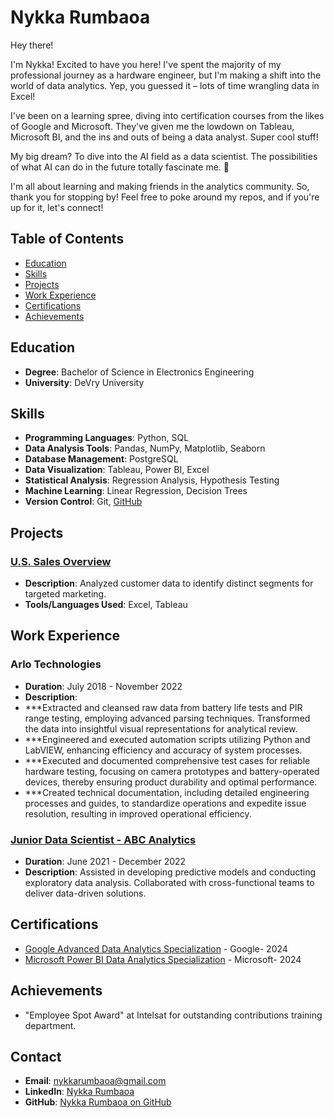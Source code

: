 # Nykka Rumbaoa

Hey there!

I'm Nykka! Excited to have you here! I've spent the majority of my professional journey as a hardware engineer, but I'm making a shift into the world of data analytics. Yep, you guessed it – lots of time wrangling data in Excel!

I've been on a learning spree, diving into certification courses from the likes of Google and Microsoft. They've given me the lowdown on Tableau, Microsoft BI, and the ins and outs of being a data analyst. Super cool stuff!

My big dream? To dive into the AI field as a data scientist. The possibilities of what AI can do in the future totally fascinate me. 🚀

I'm all about learning and making friends in the analytics community. So, thank you for stopping by! Feel free to poke around my repos, and if you're up for it, let's connect!


## Table of Contents
- [Education](#Education)
- [Skills](#skills)
- [Projects](#projects)
- [Work Experience](#work-experience)
- [Certifications](#certifications)
- [Achievements](#achievements)


## Education
- **Degree**: Bachelor of Science in Electronics Engineering
- **University**: DeVry University

## Skills
- **Programming Languages**: Python,  SQL
- **Data Analysis Tools**: Pandas, NumPy, Matplotlib, Seaborn
- **Database Management**: PostgreSQL
- **Data Visualization**: Tableau, Power BI, Excel
- **Statistical Analysis**: Regression Analysis, Hypothesis Testing
- **Machine Learning**: Linear Regression, Decision Trees
- **Version Control**: Git, [GitHub](https://github.com/nrumbaoa)

## Projects
### [U.S. Sales Overview](https://public.tableau.com/app/profile/nykka.rumbaoa/viz/SalesDashboard_17064990427450/SalesDashboard)
- **Description**: Analyzed customer data to identify distinct segments for targeted marketing.
- **Tools/Languages Used**: Excel, Tableau


## Work Experience
### Arlo Technologies
- **Duration**: July 2018 - November 2022
- **Description**: 
- ***Extracted and cleansed raw data from battery life tests and PIR range testing, employing advanced parsing techniques. Transformed the data into insightful visual representations for analytical review.
- ***Engineered and executed automation scripts utilizing Python and LabVIEW, enhancing efficiency and accuracy of system processes.
- ***Executed and documented comprehensive test cases for reliable hardware testing, focusing on camera prototypes and battery-operated devices, thereby ensuring product durability and optimal performance.
- ***Created technical documentation, including detailed engineering processes and guides, to standardize operations and expedite issue resolution, resulting in improved operational efficiency.


### [Junior Data Scientist - ABC Analytics](https://www.abcanalytics.com)
- **Duration**: June 2021 - December 2022
- **Description**: Assisted in developing predictive models and conducting exploratory data analysis. Collaborated with cross-functional teams to deliver data-driven solutions.

## Certifications
- [Google Advanced Data Analytics Specialization](https://www.coursera.org/account/accomplishments/specialization/FZXBT6FAQV4L) - Google- 2024
- [Microsoft Power BI Data Analytics Specialization](https://www.coursera.org/account/accomplishments/specialization/6GPUQM9SYUUN) - Microsoft- 2024

## Achievements
- "Employee Spot Award" at Intelsat for outstanding contributions training department.

## Contact
- **Email**: nykkarumbaoa@gmail.com
- **LinkedIn**: [Nykka Rumbaoa](https://www.linkedin.com/in/nykka-rumbaoa/)
- **GitHub**: [Nykka Rumbaoa on GitHub](https://github.com/nrumbaoa)

